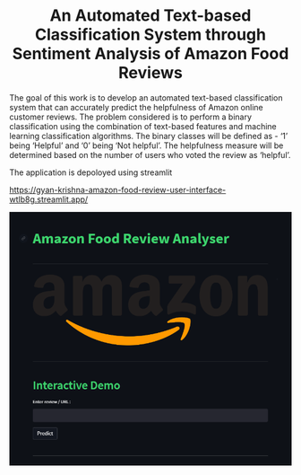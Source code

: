 
<center><h1>An Automated Text-based Classification System through Sentiment Analysis of Amazon Food Reviews</h1></center>

The goal of this work is to develop an automated text-based classification system that can accurately predict the helpfulness of Amazon online customer reviews. The problem considered is to perform a binary classification using the combination of text-based features and machine learning classification algorithms. The binary classes will be defined as - ‘1’ being ‘Helpful’ and ‘0’ being ‘Not helpful’. The helpfulness measure will be determined based on the number of users who voted the review as ‘helpful’.

The application is depoloyed using streamlit

https://gyan-krishna-amazon-food-review-user-interface-wtlb8g.streamlit.app/

<img src='images/screenshot.png'>